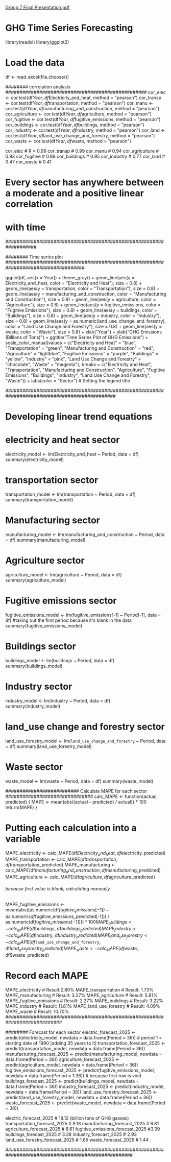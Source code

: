 [Group 7 Final Presentation.pdf](https://github.com/aliyaicasiano/GHG-Forecasting-Analysis/files/13654462/Group.7.Final.Presentation.pdf)
# GHG Time Series Forecasting
library(readxl)
library(ggplot2)

# Load the data
df <- read_excel(file.choose())

######## correlation analysis ##################################################
cor_elec <- cor.test(df$Year, df$Electricity_and_heat, method = "pearson")
cor_transp <- cor.test(df$Year, df$transportation, method = "pearson")
cor_manu <- cor.test(df$Year, df$manufacturing_and_construction, method = "pearson")
cor_agriculture <- cor.test(df$Year, df$agriculture, method = "pearson")
cor_fugitive <- cor.test(df$Year, df$fugitive_emissions, method = "pearson")
cor_buildings <- cor.test(df$Year, df$buildings, method = "pearson")
cor_industry <- cor.test(df$Year, df$industry, method = "pearson")
cor_land <- cor.test(df$Year, df$land_use_change_and_forestry, method = "pearson")
cor_waste <- cor.test(df$Year, df$waste, method = "pearson")

cor_elec # R = 0.99
cor_transp # 0.99
cor_manu # 0.94
cor_agriculture # 0.93
cor_fugitive # 0.89
cor_buildings # 0.95
cor_industry # 0.77
cor_land # 0.47
cor_waste # 0.41

# Every sector has anywhere between a moderate and a positive linear correlation
# with time
###################################################################

######## Time series plot ####################################################################################

ggplot(df, aes(x = Year)) +
  theme_gray() +
  geom_line(aes(y = Electricity_and_heat, color = "Electricity and Heat"), size = 0.8) +
  geom_line(aes(y = transportation, color = "Transportation"), size = 0.8) +
  geom_line(aes(y = manufacturing_and_construction, color = "Manufacturing and Construction"), size = 0.8) +
  geom_line(aes(y = agriculture, color = "Agriculture"), size = 0.8) +
  geom_line(aes(y = fugitive_emissions, color = "Fugitive Emissions"), size = 0.8) +
  geom_line(aes(y = buildings, color = "Buildings"), size = 0.8) +
  geom_line(aes(y = industry, color = "Industry"), size = 0.8) +
  geom_line(aes(y = as.numeric(land_use_change_and_forestry), color = "Land Use Change and Forestry"), size = 0.8) +
  geom_line(aes(y = waste, color = "Waste"), size = 0.8) +
  xlab("Year") +
  ylab("GHG Emissions (Billions of Tons)") +
  ggtitle("Time Series Plot of GHG Emissions") +
  scale_color_manual(values = c("Electricity and Heat" = "blue",
                                "Transportation" = "green",
                                "Manufacturing and Construction" = "red",
                                "Agriculture" = "lightblue",
                                "Fugitive Emissions" = "purple",
                                "Buildings" = "yellow",
                                "Industry" = "pink",
                                "Land Use Change and Forestry" = "chocolate",
                                "Waste" = "magenta"),
                     breaks = c("Electricity and Heat",
                                "Transportation",
                                "Manufacturing and Construction",
                                "Agriculture",
                                "Fugitive Emissions",
                                "Buildings",
                                "Industry",
                                "Land Use Change and Forestry",
                                "Waste")) +
  labs(color = "Sector")  # Setting the legend title

###############################################################################################

# Developing linear trend equations 

# electricity and heat sector
electricity_model <- lm(Electricity_and_heat ~ Period, data = df)
summary(electricity_model)

# transportation sector
transportation_model <- lm(transportation ~ Period, data = df)
summary(transportation_model)

# Manufacturing sector
manufacturing_model <- lm(manufacturing_and_construction ~ Period, data = df)
summary(manufacturing_model)

# Agriculture sector
agriculture_model <- lm(agriculture ~ Period, data = df)
summary(agriculture_model)

# Fugitive emissions sector
fugitive_emissions_model <- lm(fugitive_emissions[-1] ~ Period[-1], data = df) #taking out the first period because it's blank in the data
summary(fugitive_emissions_model)

# Buildings sector
buildings_model <- lm(buildings ~ Period, data = df)
summary(buildings_model)

# Industry sector
industry_model <- lm(industry ~ Period, data = df)
summary(industry_model)

# land_use change and forestry sector
land_use_forestry_model <- lm(`land_use_change_and_forestry` ~ Period, data = df)
summary(land_use_forestry_model)

# Waste sector
waste_model <- lm(waste ~ Period, data = df)
summary(waste_model)



########################## Calculate MAPE for each sector ###############################
calc_MAPE <- function(actual, predicted) {
  MAPE <- mean(abs((actual - predicted) / actual)) * 100
  return(MAPE)
}

# Putting each calculation into a variable
MAPE_electricity <- calc_MAPE(df$Electricity_and_heat, df$electricity_predicted)
MAPE_transportation <- calc_MAPE(df$transportation, df$transportation_predicted)
MAPE_manufacturing <- calc_MAPE(df$manufacturing_and_construction, df$manufacturing_predicted)
MAPE_agriculture <- calc_MAPE(df$agriculture, df$agriculture_predicted)
###### because first value is blank, calculating manually
MAPE_fugitive_emissions <- mean(abs((as.numeric(df$fugitive_emissions[-1]) - as.numeric(df$fugitive_emissions_predicted[-1])) / as.numeric(df$fugitive_emissions[-1]))) * 100
MAPE_buildings <- calc_MAPE(df$buildings, df$buildings_predicted)
MAPE_industry <- calc_MAPE(df$industry, df$industry_predicted)
MAPE_land_use_forestry <- calc_MAPE(df$`land_use_change_and_forestry`, df$land_use_forestry_predicted)
MAPE_waste <- calc_MAPE(df$waste, df$waste_predicted)

# Record each MAPE
MAPE_electricity # Result:2.80%
MAPE_transportation # Result: 1.73%
MAPE_manufacturing # Result: 3.27%
MAPE_agriculture # Result: 5.81%
MAPE_fugitive_emissions # Result: 2.27%
MAPE_buildings # Result: 3.22%
MAPE_industry # Result: 11.81%
MAPE_land_use_forestry # Result: 4.09%
MAPE_waste # Result: 10.70%
############################################################################


######## Forecast for each sector
electric_forecast_2025 <- predict(electricity_model, newdata = data.frame(Period = 36)) # period 1 = starting date of 1990 [adding 35 years to it]
transportation_forecast_2025 <- predict(transportation_model, newdata = data.frame(Period = 36))
manufacturing_forecast_2025 <- predict(manufacturing_model, newdata = data.frame(Period = 36))
agriculture_forecast_2025 <- predict(agriculture_model, newdata = data.frame(Period = 36))
fugitive_emissions_forecast_2025 <- predict(fugitive_emissions_model, newdata = data.frame(Period = 1:36)) # because first row is void
buildings_forecast_2025 <- predict(buildings_model, newdata = data.frame(Period = 36))
industry_forecast_2025 <- predict(industry_model, newdata = data.frame(Period = 36))
land_use_forestry_forecast_2025 <- predict(land_use_forestry_model, newdata = data.frame(Period = 36)) 
waste_forecast_2025 <- predict(waste_model, newdata = data.frame(Period = 36))

electric_forecast_2025 # 18.12 (billion tons of GHG gasses)
transportation_forecast_2025 # 9.18
manufacturing_forecast_2025 # 6.81
agriculture_forecast_2025 # 6.61
fugitive_emissions_forecast_2025 #3.39
buildings_forecast_2025 # 3.38
industry_forecast_2025 # 2.93
land_use_forestry_forecast_2025 # 1.65
waste_forecast_2025 # 1.44

#####################################################################################################
